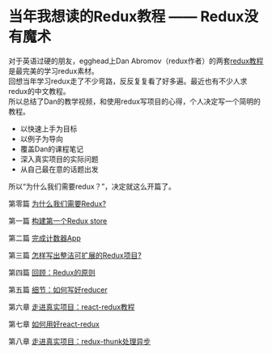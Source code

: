 # 当年我想读的Redux教程 —— Redux没有魔术

对于英语过硬的朋友，egghead上Dan Abromov（redux作者）的两套[redux教程](https://egghead.io/courses/getting-started-with-redux)是最完美的学习redux素材。  
回想当年学习redux走了不少弯路，反反复复看了好多遍。最近也有不少人求redux的中文教程。  
所以总结了Dan的教学视频，和使用redux写项目的心得，个人决定写一个简明的教程。

* 以快速上手为目标
* 以例子为导向
* 覆盖Dan的课程笔记
* 深入真实项目的实际问题
* 从自己最在意的话题出发

所以“为什么我们需要redux？”，决定就这么开篇了。

第零篇 [为什么我们需要Redux?](00.为什么我们需要redux.md)  

第一篇 [构建第一个Redux store](01.构建redux%20store.md)  

第二篇 [完成计数器App](02.完成计数器App.md)

第三篇 [怎样写出整洁可扩展的Redux项目?](03.怎样写出整洁可扩展的redux项目.md)  

第四篇 [回顾：Redux的原则]()

第五篇 [细节：如何写好reducer]()

第六章 [走进真实项目：react-redux教程]()

第七章 [如何用好react-redux]()

第八章 [走进真实项目：redux-thunk处理异步]()